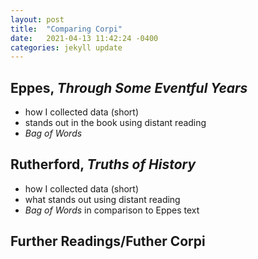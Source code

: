 ```yaml
---
layout: post
title:  "Comparing Corpi"
date:   2021-04-13 11:42:24 -0400
categories: jekyll update
--- 
```


## Eppes, *Through Some Eventful Years* 

- how I collected data (short) 
- stands out in the book using distant reading 
- *Bag of Words* 

## Rutherford, *Truths of History* 

- how I collected data (short) 
- what stands out using distant reading 
- *Bag of Words* in comparison to Eppes text 

## Further Readings/Futher Corpi 
